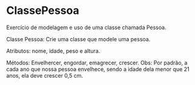 # ClassePessoa
Exercício de modelagem e uso de uma classe chamada Pessoa.

Classe Pessoa: Crie uma classe que modele uma pessoa.

Atributos: nome, idade, peso e altura.

Métodos: Envelhercer, engordar, emagrecer, crescer. Obs: Por padrão, a cada ano que nossa pessoa envelhece, sendo a idade dela menor que 21 anos, ela deve crescer 0,5 cm.
